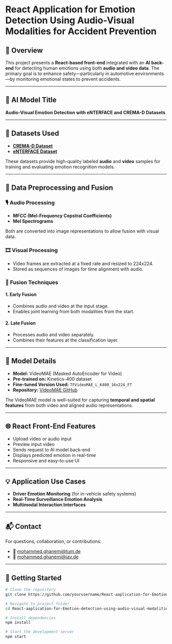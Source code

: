 # React Application for Emotion Detection Using Audio-Visual Modalities for Accident Prevention

## 📌 Overview

This project presents a **React-based front-end** integrated with an **AI back-end** for detecting human emotions using both **audio and video data**. The primary goal is to enhance safety—particularly in automotive environments—by monitoring emotional states to prevent accidents.

---

## 🧠 AI Model Title

**Audio-Visual Emotion Detection with eNTERFACE and CREMA-D Datasets**

---

## 📂 Datasets Used

- **[CREMA-D Dataset](https://github.com/CheyneyComputerScience/CREMA-D)**  
- **[eNTERFACE Dataset](http://mirlab.org/dataset/public/eNTERFACE/)**

These datasets provide high-quality labeled **audio** and **video** samples for training and evaluating emotion recognition models.

---

## 🔧 Data Preprocessing and Fusion

### 🎙️ Audio Processing

- **MFCC (Mel-Frequency Cepstral Coefficients)**  
- **Mel Spectrograms**

Both are converted into image representations to allow fusion with visual data.

### 🎞️ Visual Processing

- Video frames are extracted at a fixed rate and resized to 224x224.
- Stored as sequences of images for time alignment with audio.

### 🔗 Fusion Techniques

#### 1. **Early Fusion**
- Combines audio and video at the input stage.
- Enables joint learning from both modalities from the start.

#### 2. **Late Fusion**
- Processes audio and video separately.
- Combines their features at the classification layer.

---

## 🚀 Model Details

- **Model:** VideoMAE (Masked AutoEncoder for Video)
- **Pre-trained on:** Kinetics-400 dataset
- **Fine-tuned Version Used:** `TFVideoMAE_L_K400_16x224_FT`
- **Repository:** [VideoMAE GitHub](https://github.com/MCG-NJU/VideoMAE)

The VideoMAE model is well-suited for capturing **temporal and spatial features** from both video and aligned audio representations.

---

## 🌐 React Front-End Features

- Upload video or audio input
- Preview input video
- Sends request to AI model back-end
- Displays predicted emotion in real-time
- Responsive and easy-to-use UI

---

## 💡 Application Use Cases

- **Driver Emotion Monitoring** (for in-vehicle safety systems)
- **Real-Time Surveillance Emotion Analysis**
- **Multimodal Interaction Interfaces**

---

## 📬 Contact

For questions, collaboration, or contributions:

- 📧 mohammed.ghanemi@tum.de  
- 📧 mohammed.ghanemi@iav.de

---

## 🏁 Getting Started

```bash
# Clone the repository
git clone https://github.com/yourusername/React-aaplication-for-Emotion-detection-using-audio-visual-modalities-for-accident-prevention

# Navigate to project folder
cd React-aaplication-for-Emotion-detection-using-audio-visual-modalities-for-accident-prevention

# Install dependencies
npm install

# Start the development server
npm start
